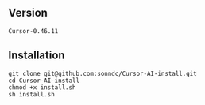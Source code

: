 ## Version

`Cursor-0.46.11`


## Installation
    git clone git@github.com:sonndc/Cursor-AI-install.git
    cd Cursor-AI-install
    chmod +x install.sh
    sh install.sh
